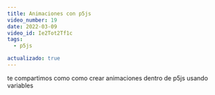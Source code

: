 ```yaml
---
title: Animaciones con p5js
video_number: 19
date: 2022-03-09
video_id: Ie2Tot2Tf1c
tags:
  - p5js

actualizado: true
---
```


te compartimos como como crear animaciones dentro de p5js usando variables
